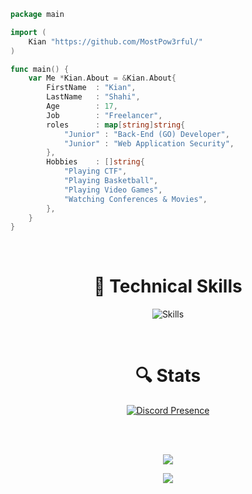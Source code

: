 ```go
package main

import (
    Kian "https://github.com/MostPow3rful/"
)

func main() {
    var Me *Kian.About = &Kian.About{
        FirstName  : "Kian",
        LastName   : "Shahi",
        Age        : 17,
        Job        : "Freelancer",
        roles      : map[string]string{
            "Junior" : "Back-End (GO) Developer",
            "Junior" : "Web Application Security",
        },
        Hobbies    : []string{
            "Playing CTF",
            "Playing Basketball",
            "Playing Video Games",
            "Watching Conferences & Movies",
        },
    }
}
```

<br>

<h1 align="center">🧠 Technical Skills</h1>
<div align="center">

![Skills](https://skillicons.dev/icons?i=go,py,js,bash,regex,postgres,mysql,sqlite,linux,github,git,postman&theme=dark&perline=20)

</div>

<br>

<h1 align="center">🔍 Stats</h1>

<div align="center">

[![Discord Presence](https://lanyard.cnrad.dev/api/762900281255526451)](https://discord.com/users/762900281255526451)

</div>

<div align="center">
    <img align="center" src="https://github-readme-stats.vercel.app/api/top-langs/?username=MostPow3rful&langs_count=10&layout=compact&theme=gruvbox_duo&hide_border=true&bg_color=323540&title_color=5294E2&icon_color=5294E2&text_color=ffffff&count_private=true"  alt=""/>
</div>

<br/>

<div align="center">
    <img align="center" src="https://github-readme-stats.vercel.app/api?username=MostPow3rful&theme=gruvbox_duo&show_icons=true&include_all_commits=true&count_private=true&theme=react&hide_border=true&bg_color=323540&title_color=5294E2&icon_color=5294E2&text_color=ffffff&count_private=true"  alt=""/>
</div>

<br/>

<div align="center">
    <img align="center" src="https://github-readme-streak-stats.herokuapp.com/?user=MostPow3rful&theme=gruvbox_duo&background=323540&hide_border=true&ring=5294E2&currStreakLabel=5294E2&sideNums=FFFFFF&currStreakNum=FFFFFF&sideLabels=5294E2&text_color=ffffff&count_private=true"  alt=""/>
</div>

<div align="center"> 
    <img align="center" src="https://activity-graph.herokuapp.com/graph?username=MostPow3rful&custom_title=MostPow3rful's%20Contribution%20Graph&bg_color=323540&color=5294E2&line=FFFFFF&point=5294E2&hide_border=F84C4C&count_private=true"  alt=""/>
</div>

<div align="center"> 

![](http://github-profile-summary-cards.vercel.app/api/cards/profile-details?username=MostPow3rful&theme=radical)

</div>

<div align="center"> 

![](https://github-profile-trophy.vercel.app/?username=MostPow3rful&theme=tokyonight&no-frame=false&no-bg=false&margin-w=4)

</div>
